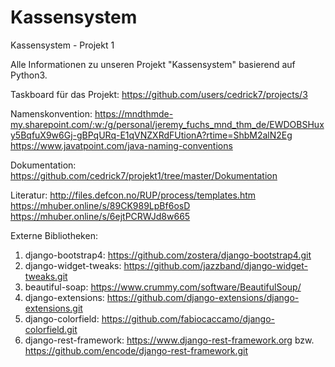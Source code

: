 # Kassensystem
Kassensystem - Projekt 1

Alle Informationen zu unseren Projekt "Kassensystem" basierend auf Python3.

Taskboard für das Projekt:
https://github.com/users/cedrick7/projects/3

Namenskonvention:
https://mndthmde-my.sharepoint.com/:w:/g/personal/jeremy_fuchs_mnd_thm_de/EWDOBSHuxy5BqfuX9w6Gj-gBPqURq-E1qVNZXRdFUtionA?rtime=ShbM2alN2Eg
https://www.javatpoint.com/java-naming-conventions

Dokumentation:
https://github.com/cedrick7/projekt1/tree/master/Dokumentation

Literatur:
http://files.defcon.no/RUP/process/templates.htm
https://mhuber.online/s/89CK989LpBf6osD
https://mhuber.online/s/6ejtPCRWJd8w665

Externe Bibliotheken:
1. django-bootstrap4: 
    https://github.com/zostera/django-bootstrap4.git
2. django-widget-tweaks:
    https://github.com/jazzband/django-widget-tweaks.git
3. beautiful-soap:
    https://www.crummy.com/software/BeautifulSoup/
4. django-extensions:
    https://github.com/django-extensions/django-extensions.git
5. django-colorfield:
    https://github.com/fabiocaccamo/django-colorfield.git
6. django-rest-framework:
    https://www.django-rest-framework.org bzw. https://github.com/encode/django-rest-framework.git